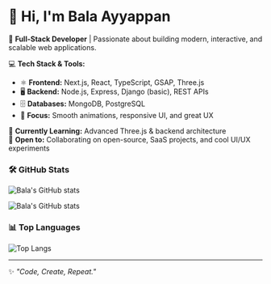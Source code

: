 # 👋 Hi, I'm Bala Ayyappan

🚀 **Full-Stack Developer** | Passionate about building modern, interactive, and scalable web applications.  

💻 **Tech Stack & Tools:**  
- ⚛️ **Frontend:** Next.js, React, TypeScript, GSAP, Three.js  
- 🖥 **Backend:** Node.js, Express, Django (basic), REST APIs  
- 🗄 **Databases:** MongoDB, PostgreSQL  
- 🎨 **Focus:** Smooth animations, responsive UI, and great UX  

🌱 **Currently Learning:** Advanced Three.js & backend architecture  
🤝 **Open to:** Collaborating on open-source, SaaS projects, and cool UI/UX experiments  


### 🛠️ GitHub Stats
![Bala's GitHub stats](https://github-readme-stats.vercel.app/api?username=BalaAyyappn1&show_icons=true&theme=radical)

![Bala's GitHub stats](https://github-readme-stats.vercel.app/api?username=BalaAyyappan1&show_icons=true&theme=radical)

### 📊 Top Languages
![Top Langs](https://github-readme-stats.vercel.app/api/top-langs/?username=BalaAyyappan1layout=compact&theme=radical)

---

✨ _"Code, Create, Repeat."_  
